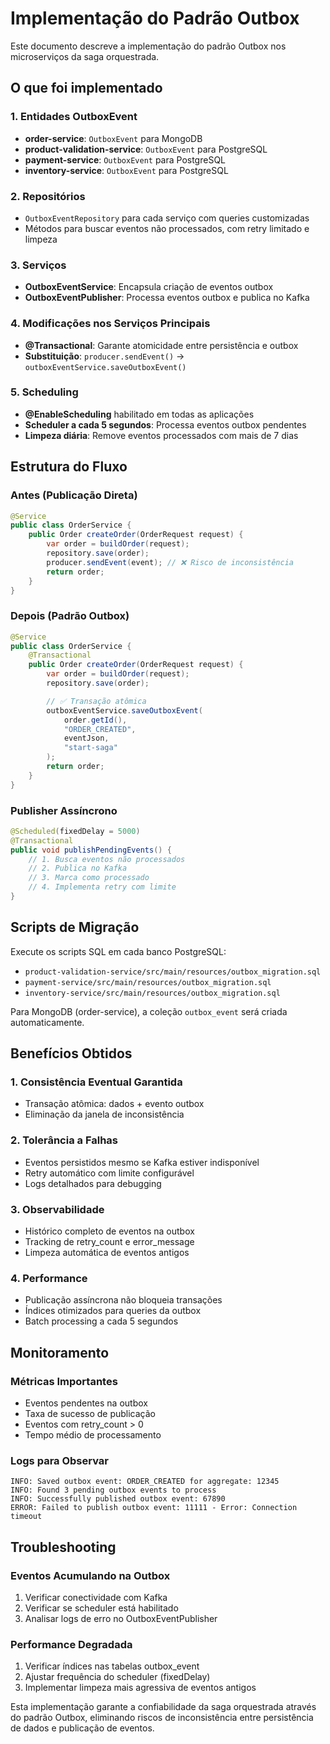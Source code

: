 # Implementação do Padrão Outbox

Este documento descreve a implementação do padrão Outbox nos microserviços da saga orquestrada.

## O que foi implementado

### 1. Entidades OutboxEvent
- **order-service**: `OutboxEvent` para MongoDB
- **product-validation-service**: `OutboxEvent` para PostgreSQL
- **payment-service**: `OutboxEvent` para PostgreSQL
- **inventory-service**: `OutboxEvent` para PostgreSQL

### 2. Repositórios
- `OutboxEventRepository` para cada serviço com queries customizadas
- Métodos para buscar eventos não processados, com retry limitado e limpeza

### 3. Serviços
- **OutboxEventService**: Encapsula criação de eventos outbox
- **OutboxEventPublisher**: Processa eventos outbox e publica no Kafka

### 4. Modificações nos Serviços Principais
- **@Transactional**: Garante atomicidade entre persistência e outbox
- **Substituição**: `producer.sendEvent()` → `outboxEventService.saveOutboxEvent()`

### 5. Scheduling
- **@EnableScheduling** habilitado em todas as aplicações
- **Scheduler a cada 5 segundos**: Processa eventos outbox pendentes
- **Limpeza diária**: Remove eventos processados com mais de 7 dias

## Estrutura do Fluxo

### Antes (Publicação Direta)
```java
@Service
public class OrderService {
    public Order createOrder(OrderRequest request) {
        var order = buildOrder(request);
        repository.save(order);
        producer.sendEvent(event); // ❌ Risco de inconsistência
        return order;
    }
}
```

### Depois (Padrão Outbox)
```java
@Service
public class OrderService {
    @Transactional
    public Order createOrder(OrderRequest request) {
        var order = buildOrder(request);
        repository.save(order);

        // ✅ Transação atômica
        outboxEventService.saveOutboxEvent(
            order.getId(),
            "ORDER_CREATED",
            eventJson,
            "start-saga"
        );
        return order;
    }
}
```

### Publisher Assíncrono
```java
@Scheduled(fixedDelay = 5000)
@Transactional
public void publishPendingEvents() {
    // 1. Busca eventos não processados
    // 2. Publica no Kafka
    // 3. Marca como processado
    // 4. Implementa retry com limite
}
```

## Scripts de Migração

Execute os scripts SQL em cada banco PostgreSQL:
- `product-validation-service/src/main/resources/outbox_migration.sql`
- `payment-service/src/main/resources/outbox_migration.sql`
- `inventory-service/src/main/resources/outbox_migration.sql`

Para MongoDB (order-service), a coleção `outbox_event` será criada automaticamente.

## Benefícios Obtidos

### 1. **Consistência Eventual Garantida**
- Transação atômica: dados + evento outbox
- Eliminação da janela de inconsistência

### 2. **Tolerância a Falhas**
- Eventos persistidos mesmo se Kafka estiver indisponível
- Retry automático com limite configurável
- Logs detalhados para debugging

### 3. **Observabilidade**
- Histórico completo de eventos na outbox
- Tracking de retry_count e error_message
- Limpeza automática de eventos antigos

### 4. **Performance**
- Publicação assíncrona não bloqueia transações
- Índices otimizados para queries da outbox
- Batch processing a cada 5 segundos

## Monitoramento

### Métricas Importantes
- Eventos pendentes na outbox
- Taxa de sucesso de publicação
- Eventos com retry_count > 0
- Tempo médio de processamento

### Logs para Observar
```
INFO: Saved outbox event: ORDER_CREATED for aggregate: 12345
INFO: Found 3 pending outbox events to process
INFO: Successfully published outbox event: 67890
ERROR: Failed to publish outbox event: 11111 - Error: Connection timeout
```

## Troubleshooting

### Eventos Acumulando na Outbox
1. Verificar conectividade com Kafka
2. Verificar se scheduler está habilitado
3. Analisar logs de erro no OutboxEventPublisher

### Performance Degradada
1. Verificar índices nas tabelas outbox_event
2. Ajustar frequência do scheduler (fixedDelay)
3. Implementar limpeza mais agressiva de eventos antigos

Esta implementação garante a confiabilidade da saga orquestrada através do padrão Outbox, eliminando riscos de inconsistência entre persistência de dados e publicação de eventos.